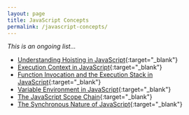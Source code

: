 ```yaml
---
layout: page
title: JavaScript Concepts
permalink: /javascript-concepts/
---
```


_This is an ongoing list..._

+ [Understanding Hoisting in JavaScript](https://kennyalmendral.github.io/understanding-javascript-hoisting/){:target="_blank"}
+ [Execution Context in JavaScript](https://kennyalmendral.github.io/javascript-execution-context/){:target="_blank"}
+ [Function Invocation and the Execution Stack in JavaScript](https://kennyalmendral.github.io/javascript-function-invocation-execution-stack/){:target="_blank"}
+ [Variable Environment in JavaScript](https://kennyalmendral.github.io/javascript-variable-environment/){:target="_blank"}
+ [The JavaScript Scope Chain](https://kennyalmendral.github.io/javascript-scope-chain/){:target="_blank"}
+ [The Synchronous Nature of JavaScript](https://kennyalmendral.github.io/synchronous-javascript/){:target="_blank"}
